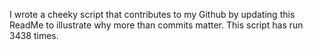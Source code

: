 I wrote a cheeky script that contributes to my Github by updating this ReadMe to illustrate why more than commits matter. This script has run 3438 times.